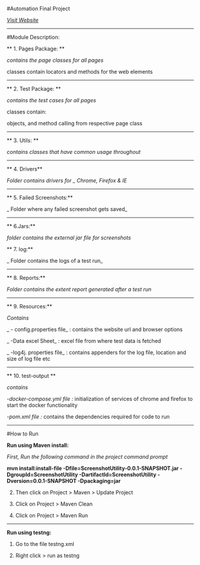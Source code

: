 #Automation Final Project

*[Visit Website](https://www.redbus.com)*

---
#Module Description:

** 1.  Pages Package: ** 

_contains the page classes for all pages_

 classes contain locators and methods for the web elements

---

** 2. Test Package: **

 _contains the test cases for all pages_
 
 classes contain:  
 
 objects, and method calling from respective page class
 
 
---

** 3. Utils: ** 

_contains classes that have common usage throughout_

---

** 4. Drivers**

 _Folder contains drivers for _
 Chrome, Firefox & IE_

---

** 5. Failed Screenshots:** 

_ Folder where any failed screenshot gets saved_

---


** 6.Jars:**

_folder contains the external jar file for screenshots_


** 7. log:** 

_ Folder contains the logs of a test run_

---

** 8. Reports:**

 _Folder contains the extent report generated after a test run_

---

** 9. Resources:** 

_Contains_


_ - config.properties file_ : contains the website url and browser options

_ -Data excel Sheet_ : excel file from where test data is fetched

_ -log4j. properties file_ : contains appenders for the log file, location and size of log file etc

---


** 10. test-output **

_contains_

_-docker-compose.yml file :_  initialization of services of chrome and firefox to start the docker functionality

_-pom.xml file :_ contains the dependencies required for code to run



---

#How to Run 

**Run using Maven install:**

_First, Run the following command in the project command prompt_

**mvn install:install-file -Dfile=ScreenshotUtility-0.0.1-SNAPSHOT.jar -DgroupId=ScreenshotUtility -DartifactId=ScreenshotUtility -Dversion=0.0.1-SNAPSHOT -Dpackaging=jar**

2. Then click on Project > Maven > Update Project

3. Click on Project > Maven Clean

4. Click on Project > Maven Run

---


**Run using testng:**

1. Go to the file testng.xml

2. Right click > run as testng




